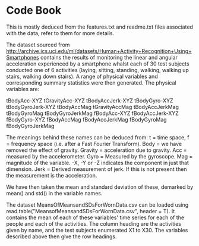 # Code Book
This is mostly deduced from the features.txt and readme.txt files associated with the data, refer to them for more details.

The dataset sourced from http://archive.ics.uci.edu/ml/datasets/Human+Activity+Recognition+Using+Smartphones contains the results of
monitoring the linear and angular acceleration experienced by a smartphone whalst each of 30 test subjects conducted one of 6 activities
(laying, sitting, standing, walking, walking up stairs, walking down stairs). A range of physical variables and corresponding summary
statistics were then generated. The physical variables are:

tBodyAcc-XYZ
tGravityAcc-XYZ
tBodyAccJerk-XYZ
tBodyGyro-XYZ
tBodyGyroJerk-XYZ
tBodyAccMag
tGravityAccMag
tBodyAccJerkMag
tBodyGyroMag
tBodyGyroJerkMag
fBodyAcc-XYZ
fBodyAccJerk-XYZ
fBodyGyro-XYZ
fBodyAccMag
fBodyAccJerkMag
fBodyGyroMag
fBodyGyroJerkMag

The meanings behind these names can be deduced from:
t = time space, f = frequency space (i.e. after a Fast Fourier Transform).
Body = we have removed the effect of gravity. Gravity =  acceleration due to gravity.
Acc = measured by the accelerometer. Gyro = Measured by the gyroscope.
Mag = magnitude of the variable. -X, -Y or -Z indicates the component in just that dimension.
Jerk = Derived measurement of jerk. If this is not present then the measurement is the acceleration.

We have then taken the mean and standard deviation of these, demarked by mean() and std() in the variable names.

The dataset MeansOfMeansandSDsForWornData.csv can be loaded using read.table("MeansofMeansandSDsForWornData.csv", header = T).
It contains the mean of each of these variables' time series for each of the people and each of the activities.
The column heading are the activities given by name, and the test subjects enumerated X1 to X30. The variables described above then
give the row headings.





